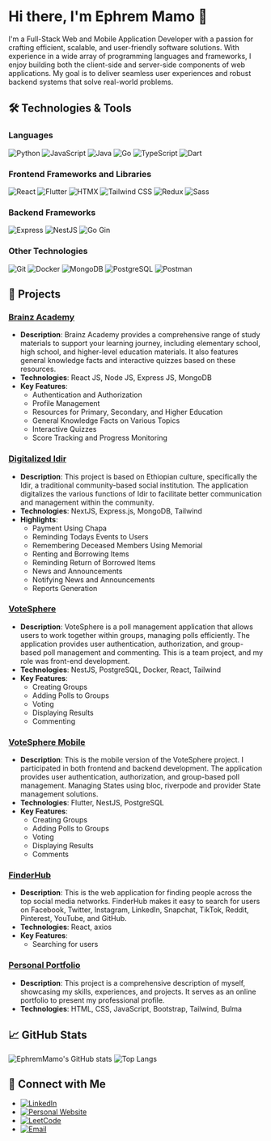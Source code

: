 # Hi there, I'm Ephrem Mamo 👋

I'm a Full-Stack Web and Mobile Application Developer with a passion for crafting efficient, scalable, and user-friendly software solutions. With experience in a wide array of programming languages and frameworks, I enjoy building both the client-side and server-side components of web applications. My goal is to deliver seamless user experiences and robust backend systems that solve real-world problems.

## 🛠 Technologies & Tools

### Languages
![Python](https://img.shields.io/badge/-Python-3776AB?style=flat&logo=python&logoColor=white)
![JavaScript](https://img.shields.io/badge/-JavaScript-F7DF1E?style=flat&logo=javascript&logoColor=black)
![Java](https://img.shields.io/badge/-Java-007396?style=flat&logo=java&logoColor=white)
![Go](https://img.shields.io/badge/-Go-00ADD8?style=flat&logo=go&logoColor=white)
![TypeScript](https://img.shields.io/badge/-TypeScript-3178C6?style=flat&logo=typescript&logoColor=white)
![Dart](https://img.shields.io/badge/-Dart-0175C2?style=flat&logo=dart&logoColor=white)

### Frontend Frameworks and Libraries
![React](https://img.shields.io/badge/-React-61DAFB?style=flat&logo=react&logoColor=black)
![Flutter](https://img.shields.io/badge/-Flutter-02569B?style=flat&logo=flutter&logoColor=white)
![HTMX](https://img.shields.io/badge/-HTMX-5D6D7E?style=flat)
![Tailwind CSS](https://img.shields.io/badge/-Tailwind%20CSS-38B2AC?style=flat&logo=tailwind-css&logoColor=white)
![Redux](https://img.shields.io/badge/-Redux-764ABC?style=flat&logo=redux&logoColor=white)
![Sass](https://img.shields.io/badge/-Sass-CC6699?style=flat&logo=sass&logoColor=white)


### Backend Frameworks
![Express](https://img.shields.io/badge/-Express-000000?style=flat&logo=express&logoColor=white)
![NestJS](https://img.shields.io/badge/-NestJS-E0234E?style=flat&logo=nestjs&logoColor=white)
![Go Gin](https://img.shields.io/badge/-Go%20Gin-00ADD8?style=flat&logo=go&logoColor=white)

### Other Technologies
![Git](https://img.shields.io/badge/-Git-F05032?style=flat&logo=git&logoColor=white)
![Docker](https://img.shields.io/badge/-Docker-2496ED?style=flat&logo=docker&logoColor=white)
![MongoDB](https://img.shields.io/badge/-MongoDB-47A248?style=flat&logo=mongodb&logoColor=white)
![PostgreSQL](https://img.shields.io/badge/-PostgreSQL-336791?style=flat&logo=postgresql&logoColor=white)
![Postman](https://img.shields.io/badge/-Postman-FF6C37?style=flat&logo=postman&logoColor=white)

## 🚀 Projects

### [Brainz Academy](https://brainz-academy.vercel.app/)
- **Description**: Brainz Academy provides a comprehensive range of study materials to support your learning journey, including elementary school, high school, and higher-level education materials. It also features general knowledge facts and interactive quizzes based on these resources.
- **Technologies**: React JS, Node JS, Express JS, MongoDB
- **Key Features**:
  - Authentication and Authorization
  - Profile Management
  - Resources for Primary, Secondary, and Higher Education
  - General Knowledge Facts on Various Topics
  - Interactive Quizzes
  - Score Tracking and Progress Monitoring

### [Digitalized Idir](https://github.com/Efamamo/Digital-Idir-Backend)
- **Description**: This project is based on Ethiopian culture, specifically the Idir, a traditional community-based social institution. The application digitalizes the various functions of Idir to facilitate better communication and management within the community.
- **Technologies**: NextJS, Express.js, MongoDB, Tailwind
- **Highlights**:
  - Payment Using Chapa
  - Reminding Todays Events to Users
  - Remembering Deceased Members Using Memorial
  - Renting and Borrowing Items
  - Reminding Return of Borrowed Items
  - News and Announcements
  - Notifying News and Announcements
  - Reports Generation

### [VoteSphere](https://vote-sphere-amber.vercel.app/)
- **Description**: VoteSphere is a poll management application that allows users to work together within groups, managing polls efficiently. The application provides user authentication, authorization, and group-based poll management and commenting. This is a team project, and my role was front-end development.
- **Technologies**: NestJS, PostgreSQL, Docker, React, Tailwind
- **Key Features**:
  - Creating Groups
  - Adding Polls to Groups
  - Voting
  - Displaying Results
  - Commenting

### [VoteSphere Mobile](https://github.com/Efamamo/VoteSphereBloc)
- **Description**: This is the mobile version of the VoteSphere project. I participated in both frontend and backend development. The application provides user authentication, authorization, and group-based poll management. Managing States using bloc, riverpode and provider State management solutions.
- **Technologies**: Flutter, NestJS, PostgreSQL
- **Key Features**:
  - Creating Groups
  - Adding Polls to Groups
  - Voting
  - Displaying Results
  - Comments

### [FinderHub](https://finder-hub-efa.vercel.app/)
- **Description**: This is the web application for finding people across the top social media networks. FinderHub makes it easy to search for users on Facebook, Twitter, Instagram, LinkedIn, Snapchat, TikTok, Reddit, Pinterest, YouTube, and GitHub.
- **Technologies**: React, axios
- **Key Features**:
  - Searching for users

### [Personal Portfolio](https://efamamo.github.io/UGR-1504-14-html-css-javascript/)
- **Description**: This project is a comprehensive description of myself, showcasing my skills, experiences, and projects. It serves as an online portfolio to present my professional profile.
- **Technologies**: HTML, CSS, JavaScript, Bootstrap, Tailwind, Bulma

## 📈 GitHub Stats
![EphremMamo's GitHub stats](https://github-readme-stats.vercel.app/api?username=Efamamo&show_icons=true&theme=radical)
![Top Langs](https://github-readme-stats.vercel.app/api/top-langs/?username=Efamamo&layout=compact)

## 🔗 Connect with Me
- [![LinkedIn](https://img.shields.io/badge/-LinkedIn-0A66C2?style=flat&logo=linkedin&logoColor=white)](https://www.linkedin.com/in/ephrem-mamo/)
- [![Personal Website](https://img.shields.io/badge/-Website-000000?style=flat&logo=aboutdotme&logoColor=white)](https://efamamo.github.io/UGR-1504-14-html-css-javascript/)
- [![LeetCode](https://img.shields.io/badge/-LeetCode-FFA116?style=flat&logo=leetcode&logoColor=white)](https://leetcode.com/u/ephrem_mamo/)
- [![Email](https://img.shields.io/badge/-Email-D14836?style=flat&logo=gmail&logoColor=white)](mailto:ephremmamo555@gmail.com)
